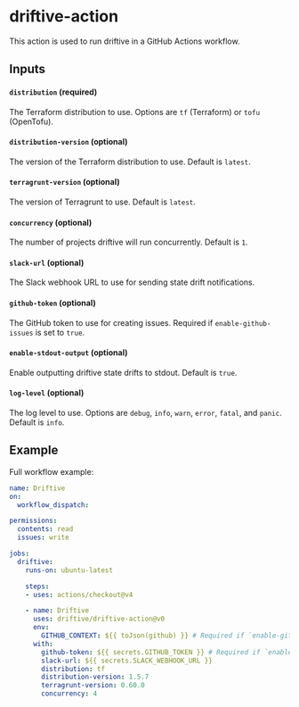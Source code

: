 # driftive-action

This action is used to run driftive in a GitHub Actions workflow.

## Inputs

#### `distribution` (required)

The Terraform distribution to use. Options are `tf` (Terraform) or `tofu` (OpenTofu).

#### `distribution-version` (optional)

The version of the Terraform distribution to use. Default is `latest`.

#### `terragrunt-version` (optional)

The version of Terragrunt to use. Default is `latest`.

#### `concurrency` (optional)

The number of projects driftive will run concurrently. Default is `1`.

#### `slack-url` (optional)

The Slack webhook URL to use for sending state drift notifications.

#### `github-token` (optional)

The GitHub token to use for creating issues. Required if `enable-github-issues` is set to `true`.

#### `enable-stdout-output` (optional)

Enable outputting driftive state drifts to stdout. Default is `true`.

#### `log-level` (optional)

The log level to use. Options are `debug`, `info`, `warn`, `error`, `fatal`, and `panic`. Default is `info`.

## Example

Full workflow example:

```yaml
name: Driftive
on:
  workflow_dispatch:

permissions:
  contents: read
  issues: write

jobs:
  driftive:
    runs-on: ubuntu-latest

    steps:
    - uses: actions/checkout@v4

    - name: Driftive
      uses: driftive/driftive-action@v0
      env:
        GITHUB_CONTEXT: ${{ toJson(github) }} # Required if `enable-github-issues` is true
      with:
        github-token: ${{ secrets.GITHUB_TOKEN }} # Required if `enable-github-issues` is true
        slack-url: ${{ secrets.SLACK_WEBHOOK_URL }}
        distribution: tf
        distribution-version: 1.5.7
        terragrunt-version: 0.60.0
        concurrency: 4
```

